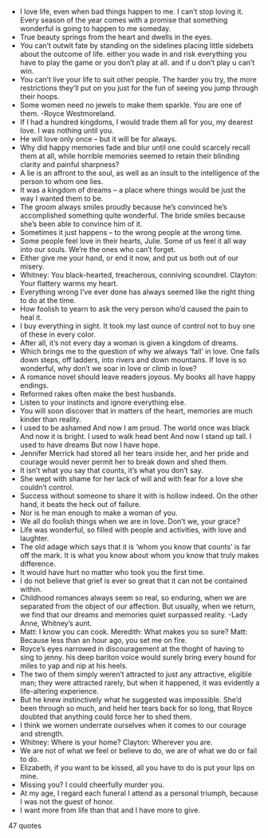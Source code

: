 - I love life, even when bad things happen to me. I can’t stop loving it. Every season of the year comes with a promise that something wonderful is going to happen to me someday.
 - True beauty springs from the heart and dwells in the eyes.
 - You can’t outwit fate by standing on the sidelines placing little sidebets about the outcome of life. either you wade in and risk everything you have to play the game or you don’t play at all. and if u don’t play u can’t win.
 - You can’t live your life to suit other people. The harder you try, the more restrictions they’ll put on you just for the fun of seeing you jump through their hoops.
 - Some women need no jewels to make them sparkle. You are one of them. -Royce Westmoreland.
 - If I had a hundred kingdoms, I would trade them all for you, my dearest love. I was nothing until you.
 - He will love only once – but it will be for always.
 - Why did happy memories fade and blur until one could scarcely recall them at all, while horrible memories seemed to retain their blinding clarity and painful sharpness?
 - A lie is an affront to the soul, as well as an insult to the intelligence of the person to whom one lies.
 - It was a kingdom of dreams – a place where things would be just the way I wanted them to be.
 - The groom always smiles proudly because he’s convinced he’s accomplished something quite wonderful. The bride smiles because she’s been able to convince him of it.
 - Sometimes it just happens – to the wrong people at the wrong time.
 - Some people feel love in their hearts, Julie. Some of us feel it all way into our souls. We’re the ones who can’t forget.
 - Either give me your hand, or end it now, and put us both out of our misery.
 - Whitney: You black-hearted, treacherous, conniving scoundrel. Clayton: Your flattery warms my heart.
 - Everything wrong I’ve ever done has always seemed like the right thing to do at the time.
 - How foolish to yearn to ask the very person who’d caused the pain to heal it.
 - I buy everything in sight. It took my last ounce of control not to buy one of these in every color.
 - After all, it’s not every day a woman is given a kingdom of dreams.
 - Which brings me to the question of why we always ‘fall’ in love. One falls down steps, off ladders, into rivers and down mountains. If love is so wonderful, why don’t we soar in love or climb in love?
 - A romance novel should leave readers joyous. My books all have happy endings.
 - Reformed rakes often make the best husbands.
 - Listen to your instincts and ignore everything else.
 - You will soon discover that in matters of the heart, memories are much kinder than reality.
 - I used to be ashamed And now I am proud. The world once was black And now it is bright. I used to walk head bent And now I stand up tall. I used to have dreams But now I have hope.
 - Jennifer Merrick had stored all her tears inside her, and her pride and courage would never permit her to break down and shed them.
 - It isn’t what you say that counts, it’s what you don’t say.
 - She wept with shame for her lack of will and with fear for a love she couldn’t control.
 - Success without someone to share it with is hollow indeed. On the other hand, it beats the heck out of failure.
 - Nor is he man enough to make a woman of you.
 - We all do foolish things when we are in love. Don’t we, your grace?
 - Life was wonderful, so filled with people and activities, with love and laughter.
 - The old adage which says that it is ‘whom you know that counts’ is far off the mark. It is what you know about whom you know that truly makes difference.
 - It would have hurt no matter who took you the first time.
 - I do not believe that grief is ever so great that it can not be contained within.
 - Childhood romances always seem so real, so enduring, when we are separated from the object of our affection. But usually, when we return, we find that our dreams and memories quiet surpassed reality. -Lady Anne, Whitney’s aunt.
 - Matt: I know you can cook. Meredith: What makes you so sure? Matt: Because less than an hour ago, you set me on fire.
 - Royce’s eyes narrowed in discouragement at the thoght of having to sing to jenny. his deep bariton voice would surely bring every hound for miles to yap and nip at his heels.
 - The two of them simply weren’t attracted to just any attractive, eligible man; they were attracted rarely, but when it happened, it was evidently a life-altering experience.
 - But he knew instinctively what he suggested was impossible. She’d been through so much, and held her tears back for so long, that Royce doubted that anything could force her to shed them.
 - I think we women underrate ourselves when it comes to our courage and strength.
 - Whitney: Where is your home? Clayton: Wherever you are.
 - We are not of what we feel or believe to do, we are of what we do or fail to do.
 - Elizabeth, if you want to be kissed, all you have to do is put your lips on mine.
 - Missing you? I could cheerfully murder you.
 - At my age, I regard each funeral I attend as a personal triumph, because I was not the guest of honor.
 - I want more from life than that and I have more to give.

47 quotes